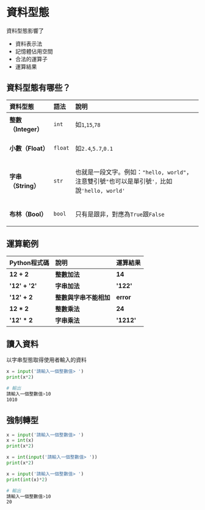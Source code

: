 # 資料型態

資料型態影響了

* 資料表示法
* 記憶體佔用空間
* 合法的運算子
* 運算結果

## 資料型態有哪些？

<table>
  <thead>
    <tr>
      <th style="text-align:left">&#x8CC7;&#x6599;&#x578B;&#x614B;</th>
      <th style="text-align:left">&#x8A9E;&#x6CD5;</th>
      <th style="text-align:left">&#x8AAA;&#x660E;</th>
    </tr>
  </thead>
  <tbody>
    <tr>
      <td style="text-align:left"><b>&#x6574;&#x6578;&#xFF08;Integer&#xFF09;</b>
      </td>
      <td style="text-align:left">
        <p></p>
        <p><code>int</code>
        </p>
      </td>
      <td style="text-align:left">
        <p></p>
        <p>&#x5982;<code>1</code>,<code>15</code>,<code>78</code>
        </p>
      </td>
    </tr>
    <tr>
      <td style="text-align:left"><b>&#x5C0F;&#x6578;&#xFF08;Float&#xFF09;</b>
      </td>
      <td style="text-align:left">
        <p></p>
        <p><code>float</code>
        </p>
      </td>
      <td style="text-align:left">
        <p></p>
        <p>&#x5982;<code>2.4</code>,<code>5.7</code>,<code>0.1</code>
        </p>
      </td>
    </tr>
    <tr>
      <td style="text-align:left"><b>&#x5B57;&#x4E32;&#xFF08;String&#xFF09;</b>
      </td>
      <td style="text-align:left">
        <p></p>
        <p><code>str</code>
        </p>
      </td>
      <td style="text-align:left">
        <p></p>
        <p>&#x4E5F;&#x5C31;&#x662F;&#x4E00;&#x6BB5;&#x6587;&#x5B57;&#x3002;&#x4F8B;&#x5982;&#xFF1A;<code>&quot;hello, world&quot;</code>&#xFF0C;&#x6CE8;&#x610F;&#x96D9;&#x5F15;&#x865F;<code>&quot;</code>&#x4E5F;&#x53EF;&#x4EE5;&#x662F;&#x55AE;&#x5F15;&#x865F;<code>&apos;&#xFF0C;</code>&#x6BD4;&#x5982;&#x8AAA;<code>&apos;hello, world&apos;</code>
        </p>
      </td>
    </tr>
    <tr>
      <td style="text-align:left"><b>&#x5E03;&#x6797;&#xFF08;Bool&#xFF09;</b>
      </td>
      <td style="text-align:left">
        <p></p>
        <p><code>bool</code>
        </p>
      </td>
      <td style="text-align:left">
        <p></p>
        <p>&#x53EA;&#x6709;&#x662F;&#x8DDF;&#x975E;&#xFF0C;&#x5C0D;&#x61C9;&#x70BA;<code>True</code>&#x8DDF;<code>False</code>
        </p>
      </td>
    </tr>
  </tbody>
</table>

## 運算範例

| **Python程式碼** | **說明** | **運算結果** |
| :--- | :--- | :--- |
| **12 + 2** | **整數加法** | **14** |
| **'12' + '2'** | **字串加法** | **'122'** |
| **'12' + 2** | **整數與字串不能相加** | **error** |
| **12 \* 2** | **整數乘法** | **24** |
| **'12' \* 2** | **字串乘法** | **'1212'** |

## **讀入資料**

以字串型態取得使用者輸入的資料

```python
x = input('請輸入一個整數值> ')
print(x*2)
```

```bash
# 輸出
請輸入一個整數值>10
1010
```

## 強制轉型

```python
x = input('請輸入一個整數值> ')
x = int(x)
print(x*2)
```

```python
x = int(input('請輸入一個整數值> '))
print(x*2)
```

```python
x = input('請輸入一個整數值> ')
print(int(x)*2)
```

```bash
# 輸出
請輸入一個整數值>10
20
```

